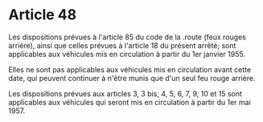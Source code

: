 # Article 48

Les dispositions prévues à l'article 85 du code de la .route (feux rouges arrière), ainsi que celles prévues à l'article 18 du présent arrêté; sont applicables aux véhicules mis en circulation à partir du 1er janvier 1955.

Elles ne sont pas applicables aux véhicules mis en circulation avant cette date, qui peuvent continuer à n'être munis que d'un seul feu rouge arrière.

Les dispositions prévues aux articles 3, 3 bis, 4, 5, 6, 7, 9, 10 et 15 sont applicables aux véhicules qui seront mis en circulation à partir du 1er mai 1957.
